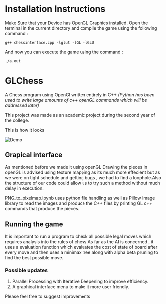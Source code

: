 # Installation Instructions
Make Sure that your Device has OpenGL Graphics installed. Open the terminal in the current directory and compile the game using the following command : 

```g++ chessinterface.cpp -lglut -lGL -lGLU```

And now you can execute the game using the command :  

```./a.out```

# GLChess
A Chess program using OpenGl written entirely in C++
*(Python has been used to write large amounts of c++ openGL commands which will be addressed later)*

This project was made as an academic project during the second year of the college.

This is how it looks

![Demo](https://media.giphy.com/media/f6IVaSWY3YqcWzZULL/giphy.gif)

## Grapical interface
As mentioned before we made it using openGL 
Drawing the pieces in openGL is advised using texture mapping as its much more effecient but as we were on tight schedule and getting bugs , we had to find a loophole.Also the structure of our code could allow us to try such a method without much delay in execution.

PNG_to_pixelmap.ipynb uses python file handling as well as Pillow Image library to read the images and produce the C++ files by printing GL c++ commands that produce the pieces.

## Running the game
It is important to run a program to check all possible legal moves which requires analysis into the rules of chess
As far as the AI is concerned , it uses a evaluation function which evaluates the cost of state of board after every move and then uses a minimax tree along with alpha beta pruning to find the best possible move.

### Possible updates
1. Parallel Processing with Iterative Deepening to improve efficiency.
2. A graphical interface menu to make it more user friendly.

Please feel free to suggest improvements

